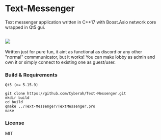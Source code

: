 # Text-Messenger
Text messenger application written in C++17 with Boost.Asio network core wrapped in Qt5 gui.

![](https://raw.githubusercontent.com/Cyberah/Text-Messenger/main/gif/tmgif.gif)
----
Written just for pure fun, it aint as functional as discord or any other "normal" commmunicator, but it works!
You can make lobby as admin and own it or simply connect to existing one as guest/user.

### Build & Requirements
`Qt5 (>= 5.15.0)`
```
git clone https://github.com/Cyberah/Text-Messenger.git
mkdir build
cd build
qmake ../Text-Messenger/TextMessenger.pro
make
```
### License
MIT
